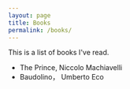 ```yaml
---
layout: page
title: Books
permalink: /books/
---
```

 
 This is a list of books I've read. 
 - The Prince, Niccolo Machiavelli
 - Baudolino， Umberto Eco
